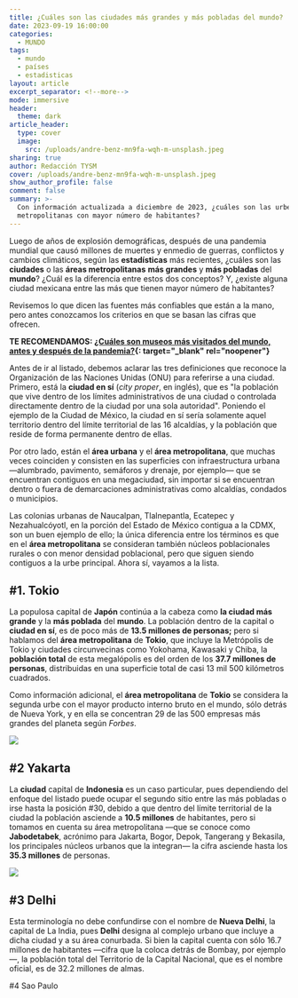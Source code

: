 ```yaml
---
title: ¿Cuáles son las ciudades más grandes y más pobladas del mundo?
date: 2023-09-19 16:00:00
categories:
  - MUNDO
tags:
  - mundo
  - países
  - estadisticas
layout: article
excerpt_separator: <!--more-->
mode: immersive
header:
  theme: dark
article_header:
  type: cover
  image:
    src: /uploads/andre-benz-mn9fa-wqh-m-unsplash.jpeg
sharing: true
author: Redacción TYSM
cover: /uploads/andre-benz-mn9fa-wqh-m-unsplash.jpeg
show_author_profile: false
comment: false
summary: >-
  Con información actualizada a diciembre de 2023, ¿cuáles son las urbes y zonas
  metropolitanas con mayor número de habitantes?
---
```

Luego de años de explosión demográficas, después de una pandemia mundial que causó millones de muertes y enmedio de guerras, conflictos y cambios climáticos, según las **estadísticas** más recientes, ¿cuáles son las **ciudades** o las **áreas metropolitanas** **más grandes** y **más pobladas** del **mundo**? ¿Cuál es la diferencia entre estos dos conceptos? Y, ¿existe alguna ciudad mexicana entre las más que tienen mayor número de habitantes?

Revisemos lo que dicen las fuentes más confiables que están a la mano, pero antes conozcamos los criterios en que se basan las cifras que ofrecen.

**TE RECOMENDAMOS:&nbsp;[¿Cuáles son museos más visitados del mundo, antes y después de la pandemia?](https://blog.tonoysumariachi.com/mundo/2022/06/09/los-museos-mas-visitados-del-mundo-cuales-son.html){: target="_blank" rel="noopener"}**

Antes de ir al listado, debemos aclarar las tres definiciones que reconoce la Organización de las Naciones Unidas (ONU) para referirse a una ciudad. Primero, está la **ciudad en sí** (*city proper*, en inglés), que es "la población que vive dentro de los límites administrativos de una ciudad o controlada directamente dentro de la ciudad por una sola autoridad". Poniendo el ejemplo de la Ciudad de México, la ciudad en sí sería solamente aquel territorio dentro del límite territorial de las 16 alcaldías, y la población que reside de forma permanente dentro de ellas.

Por otro lado, están el **área urbana** y el **área metropolitana**, que muchas veces coinciden y consisten en las superficies con infraestructura urbana —alumbrado, pavimento, semáforos y drenaje, por ejemplo— que se encuentran contiguos en una megaciudad, sin importar si se encuentran dentro o fuera de demarcaciones administrativas como alcaldías, condados o municipios.

Las colonias urbanas de Naucalpan, Tlalnepantla, Ecatepec y Nezahualcóyotl, en la porción del Estado de México contigua a la CDMX, son un buen ejemplo de ello; la única diferencia entre los términos es que en el **área metropolitana** se consideran también núcleos poblacionales rurales o con menor densidad poblacional, pero que siguen siendo contiguos a la urbe principal. Ahora sí, vayamos a la lista.

## \#1. Tokio

La populosa capital de **Japón** continúa a la cabeza como **la ciudad más grande** y la **más poblada** del **mundo**. La población dentro de la capital o **ciudad en sí**, es de poco más de **13\.5 millones de personas;** pero si hablamos del **área metropolitana** de **Tokio**, que incluye la Metrópolis de Tokio y ciudades circunvecinas como Yokohama, Kawasaki y Chiba, la **población total** de esta megalópolis es del orden de los **37\.7 millones de personas**, distribuidas en una superficie total de casi 13 mil 500 kilómetros cuadrados.&nbsp;

Como información adicional, el **área metropolitana** de **Tokio** se considera la segunda urbe con el mayor producto interno bruto en el mundo, sólo detrás de Nueva York, y en ella se concentran 29 de las 500 empresas más grandes del planeta según *Forbes*.

![](https://upload.wikimedia.org/wikipedia/commons/thumb/d/dc/Skyscrapers_of_Shinjuku_2009_January_%28revised%29.jpg/1024px-Skyscrapers_of_Shinjuku_2009_January_%28revised%29.jpg)

## \#2 Yakarta

La **ciudad** capital de **Indonesia** es un caso particular, pues dependiendo del enfoque del listado puede ocupar el segundo sitio entre las más pobladas o irse hasta la posición \#30, debido a que dentro del límite territorial de la ciudad la población asciende a **10.5 millones** de habitantes, pero si tomamos en cuenta su área metropolitana —que se conoce como **Jabodetabek**, acrónimo para Jakarta, Bogor, Depok, Tangerang y Bekasila, los principales núcleos urbanos que la integran— la cifra asciende hasta los **35\.3 millones** de personas.

![](https://upload.wikimedia.org/wikipedia/commons/thumb/b/b6/Jakarta_Skyline_Part_2.jpg/1024px-Jakarta_Skyline_Part_2.jpg)

## \#3 Delhi

Esta terminología no debe confundirse con el nombre de **Nueva Delhi**, la capital de La India, pues&nbsp;**Delhi** designa al complejo urbano que incluye a dicha ciudad y a su área conurbada. Si bien la capital cuenta con sólo 16.7 millones de habitantes —cifra que la coloca detrás de Bombay, por ejemplo—, la población total del Territorio de la Capital Nacional, que es el nombre oficial, es de 32.2 millones de almas.&nbsp;

\#4 Sao Paulo